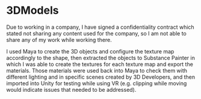 # 3DModels

Due to working in a company, I have signed a confidentiality contract which stated not sharing any content used for the company, so I am not able to share any of my work while working there.

I used Maya to create the 3D objects and configure the texture map accordingly to the shape, then extracted the objects to Substance Painter in which I was able to create the textures for each texture map and export the materials. Those materials were used back into Maya to check them with different lighting and in specific scenes created by 3D Developers, and then imported into Unity for testing while using VR (e.g. clipping while moving would indicate issues that needed to be addressed).
